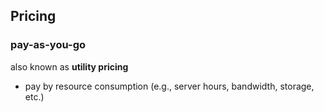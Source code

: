 ## Pricing

### pay-as-you-go
also known as **utility pricing**
- pay by resource consumption (e.g., server hours, bandwidth, storage, etc.)
